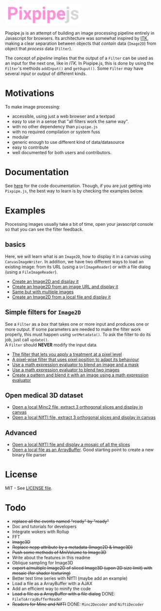 <img src="images/pixpipe.png" width=250></img>


Pixpipe.js is an attempt of building an image processing pipeline entirely in Javascript for browsers. Its architecture was somewhat inspired by [ITK](https://itk.org/), making a clear separation between objects that *contain* data (`Image2D`) from object that *process* data (`Filter`).  

The concept of *pipeline* implies that the output of a `Filter` can be used as an input for the next one, like in *ITK*. In Pixpipe.js, this is done by using the `Filter`'s methods `addInput()` and `getOuput()`. Some `Filter` may have several *input* or *output* of different kinds.

# Motivations
To make image processing:
- accessible, using just a web browser and a textpad
- easy to use in a sense that "all filters work the same way".
- with no other dependency than `pixpipe.js`
- with no required compilation or system fuss
- modular
- generic enough to use different kind of data/datasource
- easy to contribute
- well documented for both users and contributors.

# Documentation
See [here](doc/) for the code documentation. Though, if you are just getting into `Pixpipe.js`, the best way to learn is by checking the examples below.

# Examples
Processing images usually take a bit of time, open your javascript console so that you can see the filter feedback.

## basics
Here, we will learn what is an `Image2D`, how to display it in a canvas using `CanvasImageWriter`. In addition, we have two different ways to load an existing image: from its URL (using a `UrlImageReader`) or with a file dialog (using a `FileImageReader`).
- [Create an Image2D and display it](examples/image2DToCanvas.html)
- [Create an Image2D from an image URL and display it](examples/urlToImage2D.html)
- [Same but with multiple images](examples/urlToImage2D_multiple.html)
- [Create an Image2D from a local file and display it](examples/fileToImage2D.html)

## Simple filters for `Image2D`
See a `Filter` as a *box* that takes one or more input and produces one or more output. If some parameters are needed to make the filter work properly, this must happen using `setMetadata()`. To ask the filter to do its job, just call `update()`.  
A `Filter` should **NEVER** modify the input data.
- [The filter that lets you apply a treatment at a pixel level](examples/forEachPixel.html)
- [A pixel-wise filter that uses pixel position to adapt its behaviour](examples/forEachPixelGradient.html)
- [Use a math expression evaluator to blend an image and a mask](examples/imageBlending.html)
- [Use a math expression evaluator to blend two images](examples/imageBlending2.html)
- [Create a pattern and blend it with an image using a math expression evaluator](examples/forEachPixelGradientBlend.html)

## Open medical 3D dataset
- [Open a local Minc2 file, extract 3 orthogonal slices and display in canvas](examples/fileToMinc2.html)
- [Open a local  NIfTI file, extract 3 orthogonal slices and display in canvas](examples/fileToNifti.html)

## Advanced
- [Open a local  NIfTI file and display a mosaic of all the slices](examples/niftiToMosaic.html)
- [Open a local file as an ArrayBuffer](examples/fileToArrayBuffer.html). Good starting point to create a new binary file parser

# License
MIT - See [LICENSE file](LICENSE).


# Todo
- ~~replace all the events named "ready" by "ready"~~
- Doc and tutorials for developers
- Integrate wokers with Rollup
- FFT
- ~~Image3D~~
- ~~Replace ncpp attribute by a metadata (Image2D & Image3D)~~
- ~~Push some methods of MniVolume to Image3D~~
- Write about the features in this readme
- Oblique sampling for Image3D
- ~~export a/multiple Image2D of sliced Image3D (upon 2D size limit) with mosaic (for shader texturing)~~
- Better test time series with NIfTI (maybe add an example)
- Load a file as a ArrayBuffer with a AJAX
- Add an efficient way to minify the code
- ~~Load a file as a ArrayBuffer with a file dialog~~ DONE: `FileToArrayBufferReader`
- ~~Readers for Minc and NIfTI~~ DONE: `Minc2Decoder` and `NiftiDecoder`
